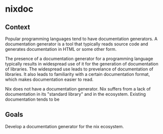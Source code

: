 # nixdoc

## Context

Popular programming languages tend to have documentation generators.
A documentation generator is a tool that typically reads source code and generates documentation in HTML or some other form.

The presence of a documentation generator for a programming language typically results in widespread use of it for the generation of documentation of libraries. 
The widespread use leads to prevelance of documentation of libraries. 
It also leads to familiarity with a certain documentation format, which makes documentation easier to read.

Nix does not have a documentation generator. Nix suffers from a lack of documentation in its "standard library" and in the ecosystem. 
Existing documentation tends to be 

## Goals
Develop a documentation generator for the nix ecosystem.


